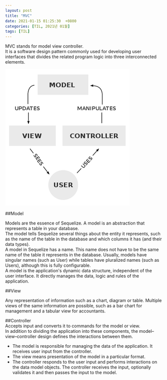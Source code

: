 ```yaml
---
layout: post
title: "MVC"
date: 2021-01-15 01:25:30  +0800
categories: [TIL, 2021년 01월]
tags: [TIL]
---
```


MVC stands for model view controller.  
It is a software design pattern commonly used for developing user interfaces that divides the related program logic into three interconnected elements.

![Image Alt MVC](/assets/img/MVC.png)

##Model

Models are the essence of Sequelize. A model is an abstraction that represents a table in your database.  
The model tells Sequelize several things about the entity it represents, such as the name of the table in the database and which columns it has (and their data types).  
A model in Sequelize has a name. This name does not have to be the same name of the table it represents in the database. Usually, models have singular names (such as User) while tables have pluralized names (such as Users), although this is fully configurable.  
A model is the application's dynamic data structure, independent of the user interface. It directly manages the data, logic and rules of the application.

##View

Any representation of information such as a chart, diagram or table. Multiple views of the same information are possible, such as a bar chart for management and a tabular view for accountants.

##Controller  
Accepts input and converts it to commands for the model or view.  
In addition to dividing the application into these components, the model–view–controller design defines the interactions between them.

- The model is responsible for managing the data of the application. It receives user input from the controller.
- The view means presentation of the model in a particular format.
- The controller responds to the user input and performs interactions on the data model objects. The controller receives the input, optionally validates it and then passes the input to the model.
